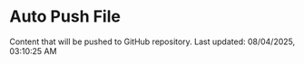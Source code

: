 # Auto Push File

Content that will be pushed to GitHub repository.
Last updated: 08/04/2025, 03:10:25 AM